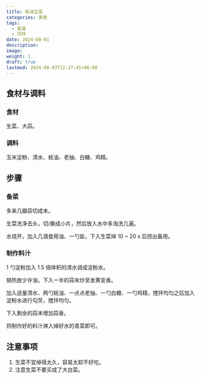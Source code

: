 ```yaml
---
title: 蚝油生菜
categories: 美食
tags:
  - 菜谱
  - 凉拌
date: 2024-08-01
description: 
image: 
weight: 1
draft: true
lastmod: 2024-08-03T12:27:41+08:00
---
```

## 食材与调料

### 食材

生菜、大蒜。

### 调料

玉米淀粉、清水、蚝油、老抽、白糖、鸡精。

## 步骤

### 备菜

多来几瓣蒜切成末。

生菜洗净去头，切/撕成小片，然后放入水中多淘洗几遍。

水烧开，加入几滴食用油、一勺盐，下入生菜焯 10 ~ 20 s 后捞出备用。

### 制作料汁

1 勺淀粉加入 1.5 倍体积的清水调成淀粉水。

锅热放少许油，下入一半的蒜末炒至发黄变香。

加入适量清水、两勺蚝油、一点点老抽、一勺白糖、一勺鸡精，搅拌均匀之后加入淀粉水进行勾芡，搅拌均匀。

下入剩余的蒜末增加蒜香。

将制作好的料汁淋入焯好水的青菜即可。

## 注意事项

1. 生菜不宜焯得太久，容易太软不好吃。
2. 注意生菜不要买成了大白菜。

